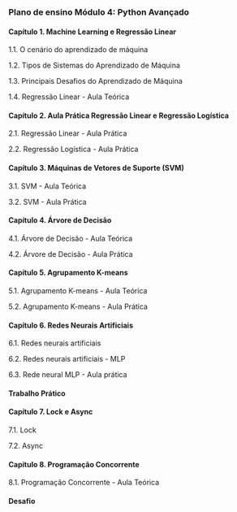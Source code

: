 ### Plano de ensino Módulo 4: Python Avançado

#### Capítulo 1. Machine Learning e Regressão Linear

1.1. O cenário do aprendizado de máquina

1.2. Tipos de Sistemas do Aprendizado de Máquina

1.3. Principais Desafios do Aprendizado de Máquina

1.4. Regressão Linear - Aula Teórica

#### Capítulo 2. Aula Prática Regressão Linear e Regressão Logística

2.1. Regressão Linear - Aula Prática

2.2. Regressão Logística - Aula Prática

#### Capítulo 3. Máquinas de Vetores de Suporte (SVM)

3.1. SVM - Aula Teórica

3.2. SVM - Aula Prática

#### Capítulo 4. Árvore de Decisão

4.1. Árvore de Decisão - Aula Teórica

4.2. Árvore de Decisão - Aula Prática

#### Capítulo 5. Agrupamento K-means

5.1. Agrupamento K-means - Aula Teórica

5.2. Agrupamento K-means - Aula Prática

#### Capítulo 6. Redes Neurais Artificiais

6.1. Redes neurais artificiais

6.2. Redes neurais artificiais - MLP

6.3. Rede neural MLP - Aula prática

#### Trabalho Prático

#### Capítulo 7. Lock e Async

7.1. Lock

7.2. Async

#### Capítulo 8. Programação Concorrente

8.1. Programação Concorrente - Aula Teórica

#### Desafio